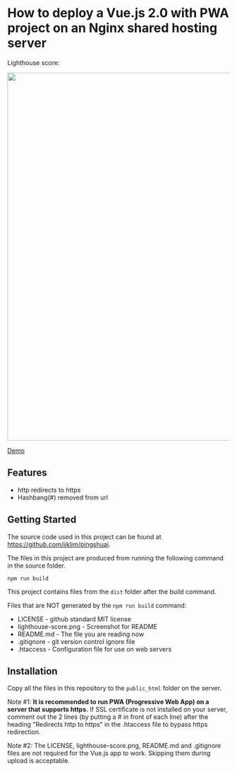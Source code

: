 # How to deploy a Vue.js 2.0 with PWA project on an Nginx shared hosting server

Lighthouse score:

<p align="center">
  <img src="https://github.com/ijklim/deploy_vue_shared_hosting/blob/master/lighthouse-score.png" width="832px">
</p>

[Demo](https://pingshuai.aiwebstudio.com)

## Features
* http redirects to https
* Hashbang(#) removed from url

## Getting Started

The source code used in this project can be found at https://github.com/ijklim/pingshuai.

The files in this project are produced from running the following command in the source folder.

```
npm run build
```

This project contains files from the `dist` folder after the build command.

Files that are NOT generated by the `npm run build` command:
* LICENSE - github standard MIT license
* lighthouse-score.png - Screenshot for README
* README.md - The file you are reading now
* .gitignore - git version control ignore file
* .htaccess - Configuration file for use on web servers


## Installation

Copy all the files in this repository to the `public_html` folder on the server.

Note #1: **It is recommended to run PWA (Progressive Web App) on a server that supports https.** If SSL certificate is not installed on your server, comment out the 2 lines (by putting a # in front of each line) after the heading "Redirects http to https" in the .htaccess file to bypass https redirection.

Note #2: The LICENSE, lighthouse-score.png, README.md and .gitignore files are not required for the Vue.js app to work. Skipping them during upload is acceptable.